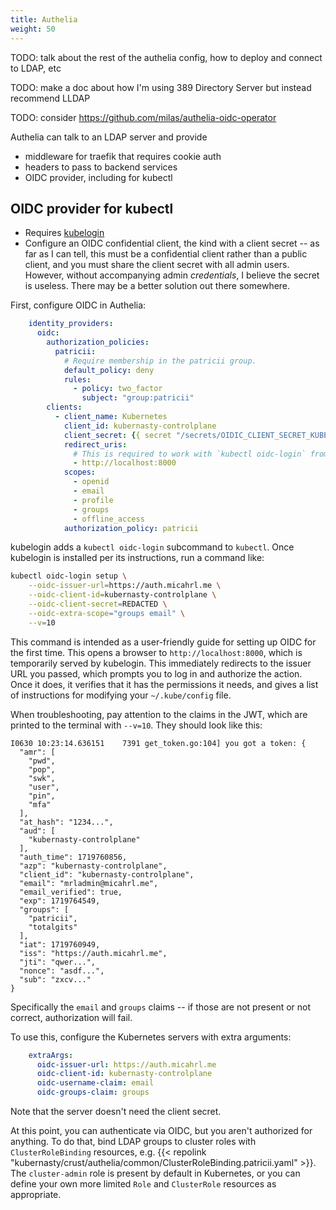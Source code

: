 ```yaml
---
title: Authelia
weight: 50
---
```


TODO: talk about the rest of the authelia config, how to deploy and connect to LDAP, etc

TODO: make a doc about how I'm using 389 Directory Server but instead recommend LLDAP

TODO: consider <https://github.com/milas/authelia-oidc-operator>

Authelia can talk to an LDAP server and provide

* middleware for traefik that requires cookie auth
* headers to pass to backend services
* OIDC provider, including for kubectl

## OIDC provider for kubectl

* Requires [kubelogin](https://github.com/int128/kubelogin)
* Configure an OIDC confidential client, the kind with a client secret --
  as far as I can tell, this must be a confidential client rather than a public client,
  and you must share the client secret with all admin users.
  However, without accompanying admin _credentials_,
  I believe the secret is useless.
  There may be a better solution out there somewhere.

First, configure OIDC in Authelia:

```yaml
    identity_providers:
      oidc:
        authorization_policies:
          patricii:
            # Require membership in the patricii group.
            default_policy: deny
            rules:
              - policy: two_factor
                subject: "group:patricii"
        clients:
          - client_name: Kubernetes
            client_id: kubernasty-controlplane
            client_secret: {{ secret "/secrets/OIDIC_CLIENT_SECRET_KUBERNASTY" }}
            redirect_uris:
              # This is required to work with `kubectl oidc-login` from <https://github.com/int128/kubelogin>
              - http://localhost:8000
            scopes:
              - openid
              - email
              - profile
              - groups
              - offline_access
            authorization_policy: patricii
```

kubelogin adds a `kubectl oidc-login` subcommand to `kubectl`.
Once kubelogin is installed per its instructions, run a command like:

```sh
kubectl oidc-login setup \
    --oidc-issuer-url=https://auth.micahrl.me \
    --oidc-client-id=kubernasty-controlplane \
    --oidc-client-secret=REDACTED \
    --oidc-extra-scope="groups email" \
    --v=10
```

This command is intended as a user-friendly guide for setting up OIDC for the first time.
This opens a browser to `http://localhost:8000`, which is temporarily served by kubelogin.
This immediately redirects to the issuer URL you passed,
which prompts you to log in and authorize the action.
Once it does, it verifies that it has the permissions it needs,
and gives a list of instructions for modifying your `~/.kube/config` file.

When troubleshooting, pay attention to the claims in the JWT,
which are printed to the terminal with `--v=10`.
They should look like this:

```text
I0630 10:23:14.636151    7391 get_token.go:104] you got a token: {
  "amr": [
    "pwd",
    "pop",
    "swk",
    "user",
    "pin",
    "mfa"
  ],
  "at_hash": "1234...",
  "aud": [
    "kubernasty-controlplane"
  ],
  "auth_time": 1719760856,
  "azp": "kubernasty-controlplane",
  "client_id": "kubernasty-controlplane",
  "email": "mrladmin@micahrl.me",
  "email_verified": true,
  "exp": 1719764549,
  "groups": [
    "patricii",
    "totalgits"
  ],
  "iat": 1719760949,
  "iss": "https://auth.micahrl.me",
  "jti": "qwer...",
  "nonce": "asdf...",
  "sub": "zxcv..."
}
```

Specifically the `email` and `groups` claims --
if those are not present or not correct,
authorization will fail.

To use this, configure the Kubernetes servers with extra arguments:

```yaml
    extraArgs:
      oidc-issuer-url: https://auth.micahrl.me
      oidc-client-id: kubernasty-controlplane
      oidc-username-claim: email
      oidc-groups-claim: groups
```

Note that the server doesn't need the client secret.

At this point, you can authenticate via OIDC, but you aren't authorized for anything.
To do that, bind LDAP groups to cluster roles with `ClusterRoleBinding` resources,
e.g. {{< repolink "kubernasty/crust/authelia/common/ClusterRoleBinding.patricii.yaml" >}}.
The `cluster-admin` role is present by default in Kubernetes,
or you can define your own more limited `Role` and `ClusterRole` resources as appropriate.
